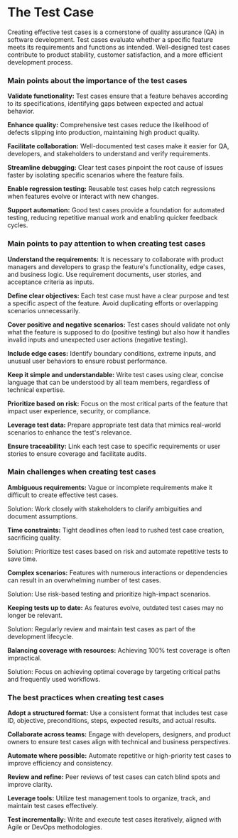 # The Test Case

Creating effective test cases is a cornerstone of quality assurance (QA) in software development. Test cases evaluate whether a specific feature meets its requirements and functions as intended. Well-designed test cases contribute to product stability, customer satisfaction, and a more efficient development process.

### Main points about the importance of the test cases

**Validate functionality:** Test cases ensure that a feature behaves according to its specifications, identifying gaps between expected and actual behavior.

**Enhance quality:** Comprehensive test cases reduce the likelihood of defects slipping into production, maintaining high product quality.

**Facilitate collaboration:** Well-documented test cases make it easier for QA, developers, and stakeholders to understand and verify requirements.

**Streamline debugging:** Clear test cases pinpoint the root cause of issues faster by isolating specific scenarios where the feature fails.

**Enable regression testing:** Reusable test cases help catch regressions when features evolve or interact with new changes.

**Support automation:** Good test cases provide a foundation for automated testing, reducing repetitive manual work and enabling quicker feedback cycles.

### Main points to pay attention to when creating test cases

**Understand the requirements:** It is necessary to collaborate with product managers and developers to grasp the feature's functionality, edge cases, and business logic. Use requirement documents, user stories, and acceptance criteria as inputs.

**Define clear objectives:** Each test case must have a clear purpose and test a specific aspect of the feature. Avoid duplicating efforts or overlapping scenarios unnecessarily.

**Cover positive and negative scenarios:** Test cases should validate not only what the feature is supposed to do (positive testing) but also how it handles invalid inputs and unexpected user actions (negative testing).

**Include edge cases:** Identify boundary conditions, extreme inputs, and unusual user behaviors to ensure robust performance.

**Keep it simple and understandable:** Write test cases using clear, concise language that can be understood by all team members, regardless of technical expertise.

**Prioritize based on risk:** Focus on the most critical parts of the feature that impact user experience, security, or compliance.

**Leverage test data:** Prepare appropriate test data that mimics real-world scenarios to enhance the test's relevance.

**Ensure traceability:** Link each test case to specific requirements or user stories to ensure coverage and facilitate audits.

### Main challenges when creating test cases

**Ambiguous requirements:** Vague or incomplete requirements make it difficult to create effective test cases.

Solution: Work closely with stakeholders to clarify ambiguities and document assumptions.

**Time constraints:** Tight deadlines often lead to rushed test case creation, sacrificing quality.

Solution: Prioritize test cases based on risk and automate repetitive tests to save time.

**Complex scenarios:** Features with numerous interactions or dependencies can result in an overwhelming number of test cases.

Solution: Use risk-based testing and prioritize high-impact scenarios.

**Keeping tests up to date:** As features evolve, outdated test cases may no longer be relevant.

Solution: Regularly review and maintain test cases as part of the development lifecycle.

**Balancing coverage with resources:** Achieving 100% test coverage is often impractical.

Solution: Focus on achieving optimal coverage by targeting critical paths and frequently used workflows.

### The best practices when creating test cases

**Adopt a structured format:** Use a consistent format that includes test case ID, objective, preconditions, steps, expected results, and actual results.

**Collaborate across teams:** Engage with developers, designers, and product owners to ensure test cases align with technical and business perspectives.

**Automate where possible:** Automate repetitive or high-priority test cases to improve efficiency and consistency.

**Review and refine:** Peer reviews of test cases can catch blind spots and improve clarity.

**Leverage tools:** Utilize test management tools to organize, track, and maintain test cases effectively.

**Test incrementally:** Write and execute test cases iteratively, aligned with Agile or DevOps methodologies.
